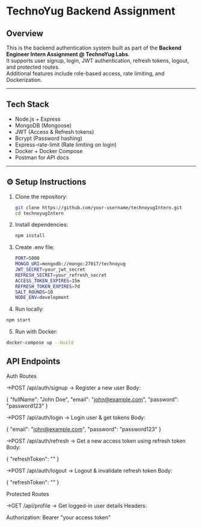# TechnoYug Backend Assignment

## Overview
This is the backend authentication system built as part of the **Backend Engineer Intern Assignment @ TechnoYug Labs**.  
It supports user signup, login, JWT authentication, refresh tokens, logout, and protected routes.  
Additional features include role-based access, rate limiting, and Dockerization.

---

## Tech Stack
- Node.js + Express
- MongoDB (Mongoose)
- JWT (Access & Refresh tokens)
- Bcrypt (Password hashing)
- Express-rate-limit (Rate limiting on login)
- Docker + Docker Compose
- Postman for API docs

---

## ⚙️ Setup Instructions
1. Clone the repository:
   ```bash
   git clone https://github.com/your-username/technoyugIntern.git
   cd technoyugIntern
   ```

2. Install dependencies:
   ```bash
   npm install
   ```

3. Create .env file:
    ```bash
    PORT=5000
    MONGO_URI=mongodb://mongo:27017/technoyug
    JWT_SECRET=your_jwt_secret
    REFRESH_SECRET=your_refresh_secret
    ACCESS_TOKEN_EXPIRES=15m
    REFRESH_TOKEN_EXPIRES=7d
    SALT_ROUNDS=10
    NODE_ENV=development
    ```

4. Run locally:
```bash
npm start
```

5. Run with Docker:
```bash
docker-compose up --build
```

## API Endpoints
Auth Routes

->POST /api/auth/signup → Register a new user
Body:

{
  "fullName": "John Doe",
  "email": "john@example.com",
  "password": "password123"
}


->POST /api/auth/login → Login user & get tokens
Body:

{
  "email": "john@example.com",
  "password": "password123"
}


->POST /api/auth/refresh → Get a new access token using refresh token
Body:

{
  "refreshToken": "<your-refresh-token>"
}


->POST /api/auth/logout → Logout & invalidate refresh token
Body:

{
  "refreshToken": "<your-refresh-token>"
}

Protected Routes

->GET /api/profile → Get logged-in user details
Headers:

Authorization: Bearer "your access token"



